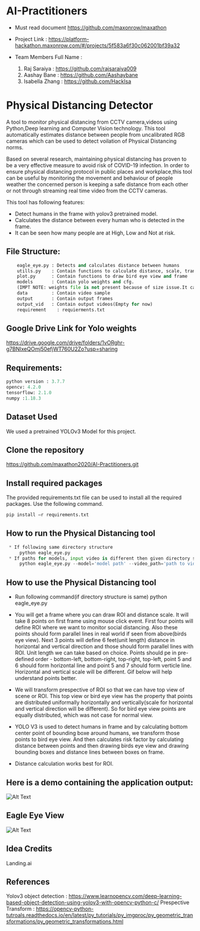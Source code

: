 # AI-Practitioners

- Must read document https://github.com/maxonrow/maxathon
- Project Link : https://platform-hackathon.maxonrow.com/#/projects/5f583a6f30c062001bf39a32
- Team Members Full Name : 

  1. Raj Saraiya : https://github.com/rajsaraiya009
  2. Aashay Bane : https://github.com/Aashaybane
  3. Isabella Zhang : https://github.com/HackIsa

# Physical Distancing Detector
   A tool to monitor physical distancing from CCTV camera,videos using Python,Deep learning and Computer Vision technology. This tool automatically estimates distance between people from uncalibrated RGB cameras which can be used to detect voilation of Physical Distancing norms.

   Based on several research, maintaining physical distancing has proven to be a very effective measure to avoid risk of COVID-19 infection. In order to ensure physical distancing protocol in public places and workplace,this tool can be useful by monitoring the movement and behaviour of people weather the concerned person is keeping a safe distance from each other or not through streaming real time video from the CCTV cameras.

   This tool has following features:

   * Detect humans in the frame with yolov3 pretrained model.
   * Calculates the distance between every human who is detected in the frame.
   * It can be seen how many people are at High, Low and Not at risk.
   
## File Structure:
```python
    eagle_eye.py : Detects and calculates distance between humans
    utills.py    : Contain functions to calculate distance, scale, transformed points
    plot.py      : Contain functions to draw bird eye view and frame
    models       : Contain yolo weights and cfg.
    (IMPT NOTE: weights file is not present because of size issue.It can be downloaded from google drive link which is provided below)  
    data         : Contain video sample
    output       : Contain output frames
    output_vid   : Contain output videos(Empty for now)
    requirement    : requierments.txt
```
## Google Drive Link for Yolo weights  

 https://drive.google.com/drive/folders/1vORghr-g7BNIxeQOmj50efjWT760U2Zo?usp=sharing

## Requirements:
```python
python version : 3.7.7
opencv: 4.2.0
tensorflow: 2.1.0
numpy :1.18.3
```

## Dataset Used
We used a pretrained YOLOv3 Model for this project.

## Clone the repository
https://github.com/maxathon2020/AI-Practitioners.git

## Install required packages
The provided requirements.txt file can be used to install all the required packages. Use the following command.
```python
pip install –r requirements.txt
```

## How to run the Physical Distancing tool
```python
 * If following same directory structure   
     python eagle_eye.py
 * If paths for models, input video is different then given directory structure
     python eagle_eye.py --model='model path' --video_path='path to video file' --output_dir='output directory' --output_vid='output vid directory'
```

## How to use the Physical Distancing tool
 * Run following command(if directory structure is same) 
     python eagle_eye.py
     
 * You will get a frame where you can draw ROI and distance scale. It will take 8 points on first frame using mouse click 
   event. First four points will define ROI where we want to monitor social distancing. Also these points should form 
   parallel lines in real world if seen from above(birds eye view). Next 3 points will define 6 feet(unit length) 
   distance in horizontal and vertical direction and those should form parallel lines with ROI. Unit length we can take 
   based on choice. Points should pe in pre-defined order - bottom-left, bottom-right, top-right, top-left, point 5 and 6 
   should form horizontal line and point 5 and 7 should form verticle line. Horizontal and vertical scale will be
   different. Gif below will help understand points better.
   
 * We will transform prespective of ROI so that we can have top view of scene or ROI. This top view or bird eye view has 
   the property that points are distributed uniformally horizontally and vertically(scale for horizontal and vertical 
   direction will be different). So for bird eye view points are equally distributed, which was not case for normal view.
   
 * YOLO V3 is used to detect humans in frame and by calculating bottom center point of bounding boxe around humans, 
   we transform those points to bird eye view. And then calculates risk factor by calculating distance between
   points and then drawing birds eye view and drawing bounding boxes and distance lines between boxes on frame.
   
 * Distance calculation works best for ROI.


## Here is a demo containing the application output:

![Alt Text](https://github.com/maxathon2020/AI-Practitioners/blob/master/demo/demo.gif)

## Eagle Eye View 

![Alt Text](https://github.com/maxathon2020/AI-Practitioners/blob/master/demo/birds-eye-view.gif)


## Idea Credits 

 Landing.ai

## References

 Yolov3 object detection : https://www.learnopencv.com/deep-learning-based-object-detection-using-yolov3-with-opencv-python-c/ 
 Prespective Transform : https://opencv-python-tutroals.readthedocs.io/en/latest/py_tutorials/py_imgproc/py_geometric_transformations/py_geometric_transformations.html

